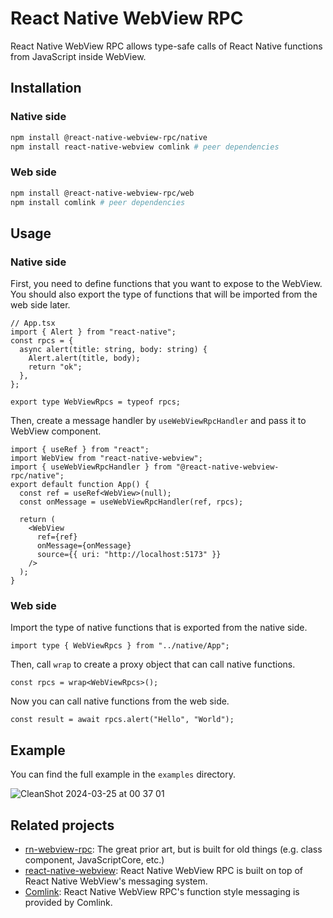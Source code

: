 # React Native WebView RPC

React Native WebView RPC allows type-safe calls of React Native functions from JavaScript inside WebView.

## Installation

### Native side

```bash
npm install @react-native-webview-rpc/native
npm install react-native-webview comlink # peer dependencies
```

### Web side

```bash
npm install @react-native-webview-rpc/web
npm install comlink # peer dependencies
```

## Usage

### Native side

First, you need to define functions that you want to expose to the WebView. You should also export the type of functions that will be imported from the web side later.

```tsx
// App.tsx
import { Alert } from "react-native";
const rpcs = {
  async alert(title: string, body: string) {
    Alert.alert(title, body);
    return "ok";
  },
};

export type WebViewRpcs = typeof rpcs;
```

Then, create a message handler by `useWebViewRpcHandler` and pass it to WebView component.

```tsx
import { useRef } from "react";
import WebView from "react-native-webview";
import { useWebViewRpcHandler } from "@react-native-webview-rpc/native";
export default function App() {
  const ref = useRef<WebView>(null);
  const onMessage = useWebViewRpcHandler(ref, rpcs);

  return (
    <WebView
      ref={ref}
      onMessage={onMessage}
      source={{ uri: "http://localhost:5173" }}
    />
  );
}
```

### Web side

Import the type of native functions that is exported from the native side.

```tsx
import type { WebViewRpcs } from "../native/App";
```

Then, call `wrap` to create a proxy object that can call native functions.

```tsx
const rpcs = wrap<WebViewRpcs>();
```

Now you can call native functions from the web side.

```tsx
const result = await rpcs.alert("Hello", "World");
```

## Example

You can find the full example in the `examples` directory.

![CleanShot 2024-03-25 at 00 37 01](https://github.com/yukukotani/react-native-webview-rpc/assets/16265411/1290ab39-0807-40c4-b0d0-153d52f9a512)


## Related projects

- [rn-webview-rpc](https://github.com/ronhe/rn-webview-rpc): The great prior art, but is built for old things (e.g. class component, JavaScriptCore, etc.)
- [react-native-webview](https://github.com/react-native-webview/react-native-webview): React Native WebView RPC is built on top of React Native WebView's messaging system.
- [Comlink](https://github.com/GoogleChromeLabs/comlink): React Native WebView RPC's function style messaging is provided by Comlink.

